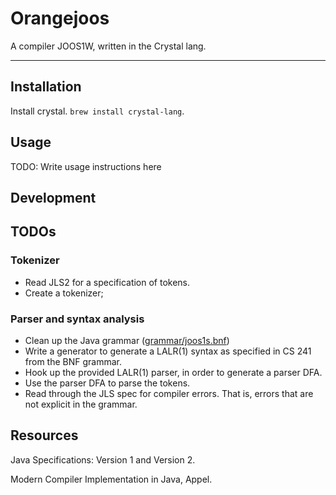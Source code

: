 # Orangejoos

A compiler JOOS1W, written in the Crystal lang.

---

## Installation

Install crystal. `brew install crystal-lang`.

## Usage

TODO: Write usage instructions here

## Development

## TODOs

### Tokenizer

- Read JLS2 for a specification of tokens.
- Create a tokenizer;


### Parser and syntax analysis

- Clean up the Java grammar ([grammar/joos1s.bnf])
- Write a generator to generate a LALR(1) syntax as specified in CS 241
  from the BNF grammar.
- Hook up the provided LALR(1) parser, in order to generate a parser
  DFA.
- Use the parser DFA to parse the tokens.
- Read through the JLS spec for compiler errors. That is, errors that
  are not explicit in the grammar.

[grammar/joos1s.bnf]: grammar/joos1s.bnf


## Resources

Java Specifications: Version 1 and Version 2.

Modern Compiler Implementation in Java, Appel.

